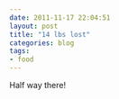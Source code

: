 ```yaml
---
date: 2011-11-17 22:04:51
layout: post
title: "14 lbs lost"
categories: blog
tags:
- food
---
```


Half way there!
